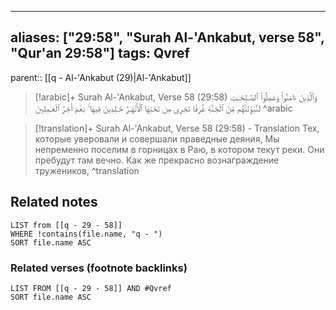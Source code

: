 
---
aliases: ["29:58", "Surah Al-'Ankabut, verse 58", "Qur'an 29:58"]
tags: Qvref
---

parent:: [[q - Al-'Ankabut (29)|Al-'Ankabut]]

> [!arabic]+ Surah Al-'Ankabut, Verse 58 (29:58)
> <span class="quran-arabic">وَٱلَّذِينَ ءَامَنُوا۟ وَعَمِلُوا۟ ٱلصَّـٰلِحَـٰتِ لَنُبَوِّئَنَّهُم مِّنَ ٱلْجَنَّةِ غُرَفًا تَجْرِى مِن تَحْتِهَا ٱلْأَنْهَـٰرُ خَـٰلِدِينَ فِيهَا ۚ نِعْمَ أَجْرُ ٱلْعَـٰمِلِينَ</span>
^arabic

> [!translation]+ Surah Al-'Ankabut, Verse 58 (29:58) - Translation
> Тех, которые уверовали и совершали праведные деяния, Мы непременно поселим в горницах в Раю, в котором текут реки. Они пребудут там вечно. Как же прекрасно вознаграждение тружеников,
^translation



## Related notes
```dataview
LIST from [[q - 29 - 58]]
WHERE !contains(file.name, "q - ")
SORT file.name ASC
```

### Related verses (footnote backlinks)
```dataview
LIST FROM [[q - 29 - 58]] AND #Qvref
SORT file.name ASC
```

